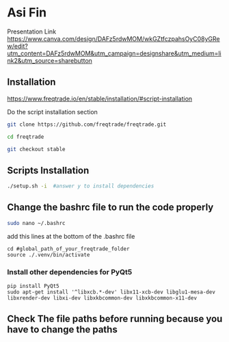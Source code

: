 # Asi Fin
Presentation Link
https://www.canva.com/design/DAFz5rdwMOM/wkGZtfczpahsOyC08yGRew/edit?utm_content=DAFz5rdwMOM&utm_campaign=designshare&utm_medium=link2&utm_source=sharebutton
## Installation

https://www.freqtrade.io/en/stable/installation/#script-installation

Do the script installation section

```bash
git clone https://github.com/freqtrade/freqtrade.git

cd freqtrade

git checkout stable

```
## Scripts Installation

```bash
./setup.sh -i  #answer y to install dependencies

```

## Change the bashrc file to run the code properly

```bash
sudo nano ~/.bashrc 
```
add this lines at the bottom of the .bashrc file

```
cd #global_path_of_your_freqtrade_folder
source ./.venv/bin/activate
```
### Install other dependencies for PyQt5
```
pip install PyQt5
sudo apt-get install '^libxcb.*-dev' libx11-xcb-dev libglu1-mesa-dev libxrender-dev libxi-dev libxkbcommon-dev libxkbcommon-x11-dev
```

## Check The file paths before running because you have to change the paths

